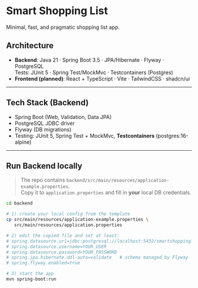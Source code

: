 # Smart Shopping List

Minimal, fast, and pragmatic shopping list app.

## Architecture

- **Backend**: Java 21 · Spring Boot 3.5 · JPA/Hibernate · Flyway · PostgreSQL  
  Tests: JUnit 5 · Spring Test/MockMvc · Testcontainers (Postgres)
- **Frontend (planned)**: React + TypeScript · Vite · TailwindCSS · shadcn/ui

---

## Tech Stack (Backend)

- Spring Boot (Web, Validation, Data JPA)
- PostgreSQL JDBC driver
- Flyway (DB migrations)
- Testing: JUnit 5, Spring Test + MockMvc, **Testcontainers** (postgres:16-alpine)

---

## Run Backend locally

> The repo contains `backend/src/main/resources/application-example.properties`.  
> Copy it to `application.properties` and fill in **your** local DB credentials.

```bash
cd backend

# 1) create your local config from the template
cp src/main/resources/application-example.properties \
   src/main/resources/application.properties

# 2) edit the copied file and set at least:
# spring.datasource.url=jdbc:postgresql://localhost:5432/smartshoppinglist
# spring.datasource.username=YOUR_USER
# spring.datasource.password=YOUR_PASSWORD
# spring.jpa.hibernate.ddl-auto=validate   # schema managed by Flyway
# spring.flyway.enabled=true

# 3) start the app
mvn spring-boot:run

